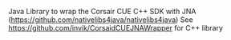 Java Library to wrap the Corsair CUE C++ SDK with JNA (https://github.com/nativelibs4java/nativelibs4java)
See https://github.com/invik/CorsaidCUEJNAWrapper for C++ library
